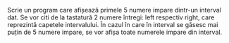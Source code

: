 Scrie un program care afișează primele 5 numere impare dintr-un interval dat. Se vor citi de la tastatură 2 numere întregi: left respectiv right, care reprezintă capetele intervalului. În cazul în care în interval se găsesc mai puțin de 5 numere impare, se vor afișa toate numerele impare din interval. 
